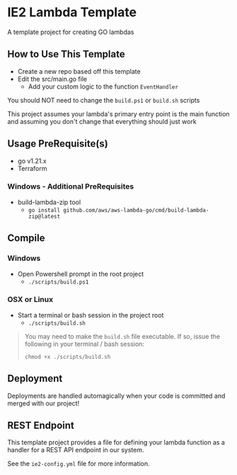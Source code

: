 # IE2 Lambda Template

A template project for creating GO lambdas

## How to Use This Template

- Create a new repo based off this template
- Edit the src/main.go file
    - Add your custom logic to the function `EventHandler`

You should NOT need to change the `build.ps1` or `build.sh` scripts

This project assumes your lambda's primary entry point is the main function and assuming you don't change that everything should just work

## Usage PreRequisite(s)

- go v1.21.x
- Terraform

### Windows - Additional PreRequisites
- build-lambda-zip tool
    - `go install github.com/aws/aws-lambda-go/cmd/build-lambda-zip@latest`

## Compile

### Windows
- Open Powershell prompt in the root project
    - `./scripts/build.ps1`

### OSX or Linux
- Start a terminal or bash session in the project root
    - `./scripts/build.sh`

>
> You  may need to make the `build.sh` file executable. If so, issue the following in your terminal / bash session:
>
>   `chmod +x ./scripts/build.sh`
>

## Deployment

Deployments are handled automagically when your code is committed and merged with our project!

## REST Endpoint

This template project provides a file for defining your lambda function as a handler for a REST API endpoint in our system.

See the `ie2-config.yml` file for more information.
